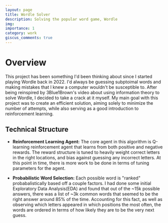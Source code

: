 ```yaml
---
layout: page
title: Wordle Solver
description: Solving the popular word game, Wordle
img:
importance: 1
category: work
giscus_comments: true
---
```

# Overview

This project has been something I'd been thinking about since I started playing Wordle back in 2022. I'd always be guessing subptoimal words and making mistakes that I knew a computer wouldn't be susceptible to. After being reinspired by 3Blue1Brown's video about using information theory to solve Wordle, I decided to take a crack at it myself. My main goal with this project was to create an efficient solution, aiming solely to minimize the number of attempts, while also serving as a good introduction to reinforcement learning.

## Technical Structure

- **Reinforcement Learning Agent:** The core agent in this algorithm is Q-learning reinforcement agent that learns from both positive and negative rewards. The reward structure is tuned to heavily weight correct letters in the right locations, and bias against guessing any incorrect letters. At this point in time, there is more work to be done in terms of tuning parameters for the agent.

- **Probabilistic Word Selection:** Each possible word is "ranked" probabalistically based off a couple factors. I had done some initial Exploratory Data Analysis(EDA) and found that out of the ~15k possible answers, there was a list of ~3k common words that seemed to be the right answer around 85% of the time. Accounting for this fact, as well as observing which letters appeared in which positions the most often, the words are ordered in terms of how likely they are to be the very next guess. 

<div class="container">
    <style>
        /* Adjust the size of the images */
        .img-fluid {
            width: 200%; /* Increase image size */
            height: auto;
            max-width: 1200px; /* Adjust as needed */
        }

        /* Add margin between rows */
        .row {
            margin-bottom: 2rem;
        }
    </style>

    <div class="row">
        <div class="col-sm-4 mt-3 mt-md-0">
            {% include figure.liquid loading="eager" path="assets/img/wordle/letter_frequencies.png" title="Letter Frequencies" class="img-fluid rounded z-depth-1" %}
        </div>
    </div>
</div>


- **Cuckoo Filter Integration:** Cuckoo filters are space-efficient probabalistic data structures created in 2014 by professors at CMU. They allow for quick membership validity checks which was ideal for this scenario where I repeately check if words are still valid based off their letter positionings. This data strucure is implemented in C++ for extremely fast lookup.

<div class="container">
    <style>
        /* Adjust the size of the images */
        .img-fluid {
            width: 200%; /* Increase image size */
            height: auto;
            max-width: 1200px; /* Adjust as needed */
        }

        /* Add margin between rows */
        .row {
            margin-bottom: 2rem;
        }
    </style>

    <div class="row">
        <div class="col-sm-4 mt-3 mt-md-0">
            {% include figure.liquid loading="eager" path="assets/img/wordle/cuckoo_filter.png" title="Cuckoo Filter" class="img-fluid rounded z-depth-1" %}
        </div>
    </div>
</div>

## Applications and Takeaways

This solver currently solves any given word in about 4.4753 guesses – not terrible – but not great either. Future work includes picking a more optimal guesing strategy for the first word (currently using words rated 97+ by the NYT). Let me know if you have any questions or improvements to make!
